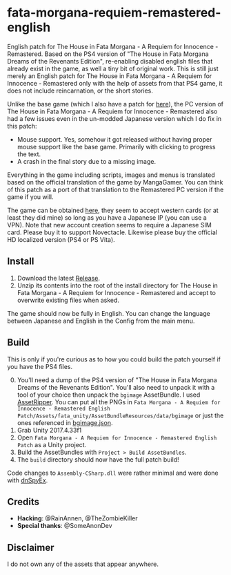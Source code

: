 # fata-morgana-requiem-remastered-english

English patch for The House in Fata Morgana - A Requiem for Innocence - Remastered. Based on the PS4 version of "The House in Fata Morgana Dreams of the Revenants Edition", re-enabling disabled english files that already exist in the game, as well a tiny bit of original work. This is still just merely an English patch for The House in Fata Morgana - A Requiem for Innocence - Remastered only with the help of assets from that PS4 game, it does not include reincarnation, or the short stories.

Unlike the base game (which I also have a patch for [here](https://github.com/evangelos-ch/fata-morgana-remastered-english)), the PC version of The House in Fata Morgana - A Requiem for Innocence - Remastered also had a few issues even in the un-modded Japanese version which I do fix in this patch:

- Mouse support. Yes, somehow it got released without having proper mouse support like the base game. Primarily with clicking to progress the text.
- A crash in the final story due to a missing image.

Everything in the game including scripts, images and menus is translated based on the official translation of the game by MangaGamer. You can think of this patch as a port of that translation to the Remastered PC version if the game if you will.

The game can be obtained [here](https://www.animategames.jp/home/detail/30083), they seem to accept western cards (or at least they did mine) so long as you have a Japanese IP (you can use a VPN). Note that new account creation seems to require a Japanese SIM card. Please buy it to support Novectacle. Likewise please buy the official HD localized version (PS4 or PS Vita).

## Install

1. Download the latest [Release](https://github.com/evangelos-ch/fata-morgana-requiem-remastered-english/releases).
2. Unzip its contents into the root of the install directory for The House in Fata Morgana - A Requiem for Innocence - Remastered and accept to overwrite existing files when asked.

The game should now be fully in English. You can change the language between Japanese and English in the Config from the main menu.

## Build

This is only if you're curious as to how you could build the patch yourself if you have the PS4 files.

0. You'll need a dump of the PS4 version of "The House in Fata Morgana Dreams of the Revenants Edition". You'll also need to unpack it with a tool of your choice then unpack the `bgimage` AssetBundle. I used [AssetRipper](https://github.com/AssetRipper/AssetRipper). You can put all the PNGs in `Fata Morgana - A Requiem for Innocence - Remastered English Patch/Assets/fata_unity/AssetBundleResources/data/bgimage` or just the ones referenced in [bgimage.json](https://github.com/evangelos-ch/fata-morgana-requiem-remastered-english/blob/master/Fata%20Morgana%20-%20A%20Requiem%20for%20Innocence%20-%20Remastered%20English%20Patch/Assets/Editor/bgimage_en.json).
1. Grab Unity 2017.4.33f1
2. Open `Fata Morgana - A Requiem for Innocence - Remastered English Patch` as a Unity project.
3. Build the AssetBundles with `Project > Build AssetBundles`.
4. The `build` directory should now have the full patch build!

Code changes to `Assembly-CSharp.dll` were rather minimal and were done with [dnSpyEx](https://github.com/dnSpyEx/dnSpy).

## Credits

- **Hacking**: @RainAnnen, @TheZombieKiller
- **Special thanks**: @SomeAnonDev

## Disclaimer

I do not own any of the assets that appear anywhere.
